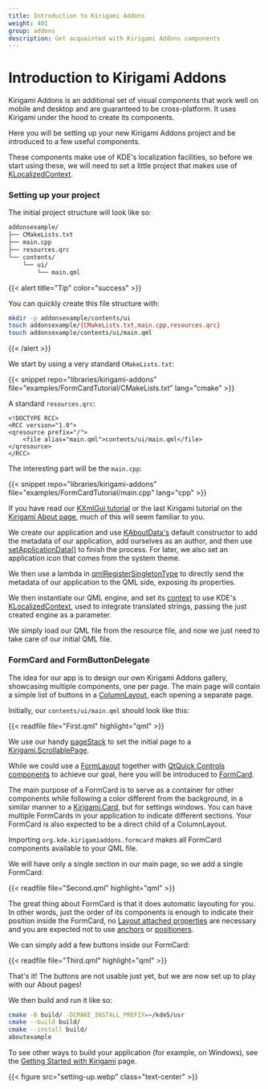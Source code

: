 ```yaml
---
title: Introduction to Kirigami Addons
weight: 401
group: addons
description: Get acquainted with Kirigami Addons components
---
```


# Introduction to Kirigami Addons

Kirigami Addons is an additional set of visual components that work well on mobile and desktop and are guaranteed to be cross-platform. It uses Kirigami under the hood to create its components.

Here you will be setting up your new Kirigami Addons project and be introduced to a few useful components.

These components make use of KDE's localization facilities, so before we start using these, we will need to set a little project that makes use of [KLocalizedContext](docs:ki18n;KLocalizedContext).

### Setting up your project

The initial project structure will look like so:

```bash
addonsexample/
├── CMakeLists.txt
├── main.cpp
├── resources.qrc
└── contents/
    └── ui/
        └── main.qml
```

\{{< alert title="Tip" color="success" >\}}

You can quickly create this file structure with:

```bash
mkdir -p addonsexample/contents/ui
touch addonsexample/{CMakeLists.txt,main.cpp,resources.qrc}
touch addonsexample/contents/ui/main.qml
```

\{{< /alert >\}}

We start by using a very standard `CMakeLists.txt`:

\{{< snippet repo="libraries/kirigami-addons" file="examples/FormCardTutorial/CMakeLists.txt" lang="cmake" >\}}

A standard `resources.qrc`:

```
<!DOCTYPE RCC>
<RCC version="1.0">
<qresource prefix="/">
    <file alias="main.qml">contents/ui/main.qml</file>
</qresource>
</RCC>
```

The interesting part will be the `main.cpp`:

\{{< snippet repo="libraries/kirigami-addons" file="examples/FormCardTutorial/main.cpp" lang="cpp" >\}}

If you have read our [KXmlGui tutorial](../../../../docs/getting-started/kxmlgui/) or the last Kirigami tutorial on the [Kirigami About page](../../../../docs/getting-started/kirigami/advanced-add\_about\_page/), much of this will seem familiar to you.

We create our application and use [KAboutData's](docs:kcoreaddons;KAboutData) default constructor to add the metadata of our application, add ourselves as an author, and then use [setApplicationData()](docs:kcoreaddons;KAboutData::setApplicationData) to finish the process. For later, we also set an application icon that comes from the system theme.

We then use a lambda in [qmlRegisterSingletonType](docs:qtqml;QQmlEngine::qmlRegisterSingletonType) to directly send the metadata of our application to the QML side, exposing its properties.

We then instantiate our QML engine, and set its [context](docs:qtqml;QQmlContext) to use KDE's [KLocalizedContext](docs:ki18n;KLocalizedContext), used to integrate translated strings, passing the just created engine as a parameter.

We simply load our QML file from the resource file, and now we just need to take care of our initial QML file.

### FormCard and FormButtonDelegate

The idea for our app is to design our own Kirigami Addons gallery, showcasing multiple components, one per page. The main page will contain a simple list of buttons in a [ColumnLayout](https://doc.qt.io/qt-6/qml-qtquick-layouts-columnlayout.html), each opening a separate page.

Initially, our `contents/ui/main.qml` should look like this:

\{{< readfile file="First.qml" highlight="qml" >\}}

We use our handy [pageStack](../../../../docs/getting-started/kirigami/components-pagerow\_pagestack/) to set the initial page to a [Kirigami.ScrollablePage](docs:kirigami2;ScrollablePage).

While we could use a [FormLayout](../../../../docs/getting-started/kirigami/components-formlayouts/) together with [QtQuick Controls components](addons-introduction/components-controls/) to achieve our goal, here you will be introduced to [FormCard](https://api.kde.org/frameworks/kirigami-addons/html/classFormCard.html).

The main purpose of a FormCard is to serve as a container for other components while following a color different from the background, in a similar manner to a [Kirigami.Card](docs:kirigami2;Card), but for settings windows. You can have multiple FormCards in your application to indicate different sections. Your FormCard is also expected to be a direct child of a ColumnLayout.

Importing `org.kde.kirigamiaddons.formcard` makes all FormCard components available to your QML file.

We will have only a single section in our main page, so we add a single FormCard:

\{{< readfile file="Second.qml" highlight="qml" >\}}

The great thing about FormCard is that it does automatic layouting for you. In other words, just the order of its components is enough to indicate their position inside the FormCard, no [Layout attached properties](https://doc.qt.io/qt-6/qml-qtquick-layouts-layout.html) are necessary and you are expected not to use [anchors](https://doc.qt.io/qt-6/qtquick-positioning-anchors.html) or [positioners](https://doc.qt.io/qt-6/qtquick-positioning-layouts.html).

We can simply add a few buttons inside our FormCard:

\{{< readfile file="Third.qml" highlight="qml" >\}}

That's it! The buttons are not usable just yet, but we are now set up to play with our About pages!

We then build and run it like so:

```bash
cmake -B build/ -DCMAKE_INSTALL_PREFIX=~/kde5/usr
cmake --build build/
cmake --install build/
aboutexample
```

To see other ways to build your application (for example, on Windows), see the [Getting Started with Kirigami](../../../../docs/getting-started/kirigami/introduction-getting\_started/) page.

\{{< figure src="setting-up.webp" class="text-center" >\}}
